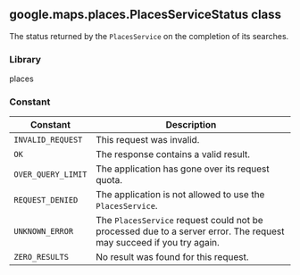 <h2 id="PlacesServiceStatus">
google.maps.places.PlacesServiceStatus
class
</h2><p>The status returned by the <code>PlacesService</code> on the completion of its searches.</p><h3 id="devsite_header_303">Library</h3><p>places</p><h3 id="devsite_header_304">Constant</h3><table summary="class PlacesServiceStatus - Constants" width="100%">
<thead>
<tr><th>Constant</th>
<th>Description</th>
</tr></thead>
<tbody>
<tr>
<td><code>INVALID_REQUEST</code></td>
<td>This request was invalid.</td>
</tr>
<tr>
<td><code>OK</code></td>
<td>The response contains a valid result.</td>
</tr>
<tr>
<td><code>OVER_QUERY_LIMIT</code></td>
<td>The application has gone over its request quota.</td>
</tr>
<tr>
<td><code>REQUEST_DENIED</code></td>
<td>The application is not allowed to use the <code>PlacesService</code>.</td>
</tr>
<tr>
<td><code>UNKNOWN_ERROR</code></td>
<td>The <code>PlacesService</code> request could not be processed due to a server error. The request may succeed if you try again.</td>
</tr>
<tr>
<td><code>ZERO_RESULTS</code></td>
<td>No result was found for this request.</td>
</tr>
</tbody>
</table>